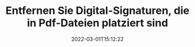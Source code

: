 ---
############################# Static ############################
layout: "auto-gen-signature"
date: 2022-03-01T15:12:22
draft: false
operation: Delete
signaturetype: Digital
fileformat: Pdf
productName: .NET
lang: de
productCode: net
otherformats: pdf doc docx docm dot dotx odt ott xls xlsx xlsm xlsb ods ots xltx xltm pptx pptm
breadcrumb: Put Digital signature on Pdf for C#

############################# Head ############################
head_title: "Löschen Sie Digital-Signaturen aus Pdf-Dateien über C#"
head_description: "Das Löschen bestimmter Digital-Signaturen aus signierten Pdf-Dokumenten kann einfach mit dem kurzen .NET-Code durchgeführt werden."

############################# Header ############################
title: "Entfernen Sie Digital-Signaturen, die in Pdf-Dateien platziert sind"
description: "Löschen Sie verschiedene Digital-Signaturen aus Pdf-Dokumenten. Das Entfernen von Digital-Signaturen erfordert einfachen C#-Code."
bg_image: "https://cms.admin.containerize.com/templates/aspose/App_Themes/V3/images/bg/header1.png"
bg_overlay: false
button:
    enable: true

############################# SubMenu ############################
submenu:
    enable: true

    left:
        img_alt: "GroupDocs.Signature for .NET"
        image: "https://cms.admin.containerize.com/templates/groupdocs/images/product-logos/90x90-noborder/groupdocs-signature-net.png"
        product: "GroupDocs.Signature"
        platform: ".NET"



############################# About ############################
about:
    enable: true
    title: "Informieren Sie sich über GroupDocs.Signature for .NET-API-Funktionen"
    content: |
        [GroupDocs.Signature for .NET](https://products.groupdocs.com/signature/net/) API bietet viele Möglichkeiten, Ihre Dokumente mit elektronischen Signaturen zu verarbeiten. Digitale Signaturen wie Texte, Bilder, digitale Zertifikate, Barcodes, QR-Codes, Stempel oder Metadaten sind verfügbar. Kunden haben die Möglichkeit, digitale Signaturen in PDFs, MS Word-Dokumenten, MS Excel-Arbeitsmappen, MS PowerPoint-Präsentationen, Adobe Photoshop-Dateien und verschiedenen Bildformaten hinzuzufügen, zu löschen, zu aktualisieren, zu überprüfen oder zu durchsuchen. Eine große Anzahl nützlicher Funktionen und Einstellungen werden bereitgestellt.
    

############################# Steps ############################
steps:
    enable: true
    title_left: "So entfernen Sie Digital-Signaturen aus Ihrem Pdf-Dokument"
    content_left: |
        [GroupDocs.Signature for .NET](https://products.groupdocs.com/signature/net/) bietet eine nützliche Funktion zum Löschen von Pdf-Dokumenten von Digital-Signaturen mit ein paar Codezeilen.
        
        * Instanziieren Sie zunächst das Signature-Objekt, das den Pfad zu Ihrem Dokument als Konstruktorparameter übergibt.
        * Erstellen Sie dann ein geeignetes Signaturobjekt und richten Sie seine eindeutige Kennung ein.
        * Rufen Sie danach die Delete-Methode auf und übergeben Sie das Signaturobjekt, das gelöscht werden muss.
        * Schließlich resultieren Prozessoperationen.

    title_right: "System Anforderungen"
    content_right: |
        GroupDocs.Signature for .NET werden auf allen wichtigen Plattformen und Betriebssystemen unterstützt. Bevor Sie den folgenden Code ausführen, stellen Sie bitte sicher, dass die folgenden Voraussetzungen auf Ihrem System installiert sind.

        * Betriebssysteme: Microsoft Windows, Linux, MacOS
        * Entwicklungsumgebungen: Microsoft Visual Studio, Xamarin, MonoDevelop
        * Frameworks: .NET Framework, .NET Standard, .NET Core, Mono
        * Laden Sie die neueste Version von GroupDocs.Signature for .NET von [Nuget](https://www.nuget.org/packages/groupdocs.signature) herunter
         
    code: |
        ```csharp    
                
        // Set up input Pdf file
        string filePath = "input.pdf";

        // Instantiate Signature for input file
        using (GroupDocs.Signature.Signature signature = new GroupDocs.Signature.Signature(filePath))
        {
                // Id of signature which is supposed to be deleted
                // such Id may be obtained as result of search operation
                string id = "a01e1940-997a-444b-89af-9309a2d559a5";

                // provide signature features to delete
                // set up particular signature id
                DigitalSignature signatureToDelete = new DigitalSignature(id);

                // delete signature
                bool deleteResult = signature.Delete(signatureToDelete);

                // process deletion result
                if (deleteResult)
                {
                    Console.WriteLine("Signature was deleted successfully!");
                }
        }
        ```

############################# Demos ############################
demos:
    enable: true
    title: "Signieren mit Digital-Signaturen Live-Demo"
    content: |
       Fügen Sie jetzt verschiedene elektronische Signaturen zur Datei Pdf hinzu, indem Sie die Website [GroupDocs.Signature App](https://products.groupdocs.app/signature/family) besuchen.          

############################# More Formats ############################
more_formats:
    enable: true
    title: "Löschen Sie Ihre Digital-Signaturen mit C#"
    content: |
        "Löschung von E-Signaturen, die verschiedenen Dokumentenformaten hinzugefügt wurden. Entfernen Sie Signaturen schnell ohne zusätzlichen Code."
    format: 
       
       
back_to_top:
    enable: true
---